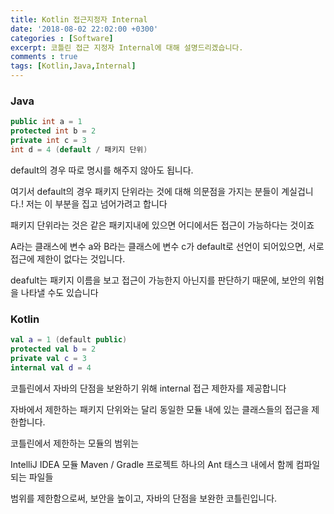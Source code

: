 ```yaml
---
title: Kotlin 접근지정자 Internal
date: '2018-08-02 22:02:00 +0300'
categories : [Software]
excerpt: 코틀린 접근 지정자 Internal에 대해 설명드리겠습니다.
comments : true
tags: [Kotlin,Java,Internal]
---
```


### Java
```java
public int a = 1
protected int b = 2
private int c = 3
int d = 4 (default / 패키지 단위)
```

default의 경우 따로 명시를 해주지 않아도 됩니다.

여기서 default의 경우 패키지 단위라는 것에 대해 의문점을 가지는 분들이 계실겁니다.! 저는 이 부분을 집고 넘어가려고 합니다

패키지 단위라는 것은 같은 패키지내에 있으면 어디에서든 접근이 가능하다는 것이죠

A라는 클래스에 변수 a와 B라는 클래스에 변수 c가 default로 선언이 되어있으면, 서로 접근에 제한이 없다는 것입니다.

deafult는 패키지 이름을 보고 접근이 가능한지 아닌지를 판단하기 때문에, 보안의 위험을 나타낼 수도 있습니다


### Kotlin
```kotlin
val a = 1 (default public)
protected val b = 2
private val c = 3
internal val d = 4
```

코틀린에서 자바의 단점을 보완하기 위해 internal 접근 제한자를 제공합니다

자바에서 제한하는 패키지 단위와는 달리 동일한 모듈 내에 있는 클래스들의 접근을 제한합니다.

코틀린에서 제한하는 모듈의 범위는

IntelliJ IDEA 모듈
Maven / Gradle 프로젝트
하나의 Ant 태스크 내에서 함께 컴파일되는 파일들

범위를 제한함으로써, 보안을 높이고, 자바의 단점을 보완한 코틀린입니다.
